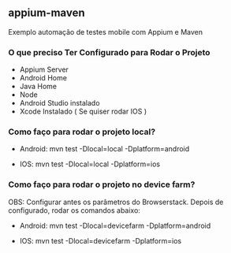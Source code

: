 ## appium-maven
Exemplo automação de testes mobile com Appium e Maven

### O que preciso Ter Configurado para Rodar o Projeto ##

- Appium Server
- Android Home 
- Java Home
- Node
- Android Studio instalado
- Xcode Instalado ( Se quiser rodar IOS )

### Como faço para rodar o projeto local? ##

- Android: 
mvn test -Dlocal=local -Dplatform=android

- IOS:
mvn test -Dlocal=local -Dplatform=ios


### Como faço para rodar o projeto no device farm? ##

OBS:
Configurar antes os parâmetros do Browserstack. Depois de configurado, rodar os comandos abaixo:

- Android: 
mvn test -Dlocal=devicefarm -Dplatform=android

- IOS:
mvn test -Dlocal=devicefarm -Dplatform=ios


